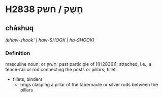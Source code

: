 # H2838 חָשֻׁק / חשק

## châshuq

_(khaw-shook' | haw-SHOOK | ha-SHOOK)_

### Definition

masculine noun; or חָשׁוּק; past participle of [[H2836]]; attached, i.e., a fence-rail or rod connecting the posts or pillars; fillet.

- fillets, binders
    - rings clasping a pillar of the tabernacle or silver rods between the pillars
